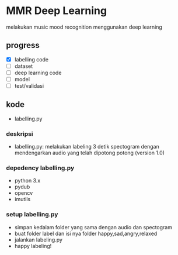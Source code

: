 # MMR Deep Learning
melakukan music mood recognition menggunakan deep learning

## progress
* [x] labelling code
* [ ] dataset
* [ ] deep learning code
* [ ] model
* [ ] test/validasi

## kode
* labelling.py

### deskripsi
* labelling.py: melakukan labeling 3 detik spectogram dengan mendengarkan audio yang telah dipotong potong (version 1.0)

### depedency labelling.py
* python 3.x
* pydub
* opencv
* imutils

### setup labelling.py
* simpan kedalam folder yang sama dengan audio dan spectogram
* buat folder label dan isi nya folder happy,sad,angry,relaxed
* jalankan labeling.py
* happy labeling!